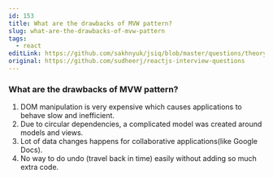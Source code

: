 ```yaml
---
id: 153
title: What are the drawbacks of MVW pattern?
slug: what-are-the-drawbacks-of-mvw-pattern
tags:
  - react
editLink: https://github.com/sakhnyuk/jsiq/blob/master/questions/theory/react/153.md
original: https://github.com/sudheerj/reactjs-interview-questions
---
```


### What are the drawbacks of MVW pattern?

1. DOM manipulation is very expensive which causes applications to behave slow and inefficient.
2. Due to circular dependencies, a complicated model was created around models and views.
3. Lot of data changes happens for collaborative applications(like Google Docs).
4. No way to do undo (travel back in time) easily without adding so much extra code.